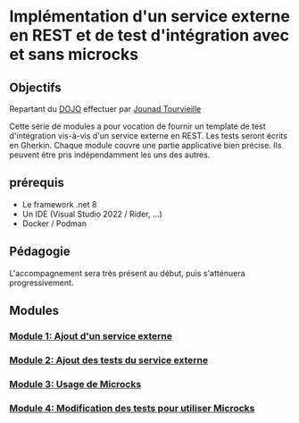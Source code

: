# Implémentation d'un service externe en REST et de test d'intégration avec et sans microcks

## Objectifs

Repartant du [DOJO](https://github.com/jtourvieille/DotNetIntegrationTests/tree/main) effectuer par [Jounad Tourvieille](https://github.com/jtourvieille)

Cette série de modules a pour vocation de fournir un template de test d'intégration vis-à-vis d'un service externe en REST. Les tests seront écrits en Gherkin. Chaque module couvre une partie applicative bien précise. Ils peuvent être pris indépendamment les uns des autres.

## prérequis

- Le framework .net 8
- Un IDE (Visual Studio 2022 / Rider, ...)
- Docker / Podman

## Pédagogie

L'accompagnement sera très présent au début, puis s'atténuera progressivement.

## Modules

### [Module 1: Ajout d'un service externe](./modules/Module%201%20Ajout%20du%20service%20meteo/readme.md)

### [Module 2: Ajout des tests du service externe](./modules/Module%202%20Ajout%20des%20tests%20du%20service%20externe/readme.md)

### [Module 3: Usage de Microcks](./modules/Module%203%20Usage%20de%20Microcks/readme.md)

### [Module 4: Modification des tests pour utiliser Microcks](./modules/Module%202%20Ajout%20des%20tests%20du%20service%20externe/readme.md)
